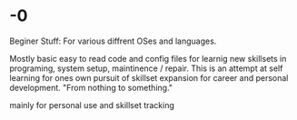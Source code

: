 # -0
Beginer Stuff:
For various diffrent OSes and languages.

Mostly basic easy to read code and config files for learnig new skillsets in programing, system setup, maintinence / repair.
This is an attempt at self learning for ones own pursuit of skillset expansion for career and personal development. 
"From nothing to something."

mainly for personal use and skillset tracking

